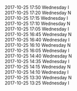 2017-10-25 17:50 Wednesday  I  
2017-10-25 17:20 Wednesday  N  
2017-10-25 17:15 Wednesday  I  
2017-10-25 17:10 Wednesday  N  
2017-10-25 17:05 Wednesday  I  
2017-10-25 16:45 Wednesday  N  
2017-10-25 16:40 Wednesday  I  
2017-10-25 16:10 Wednesday  N  
2017-10-25 16:05 Wednesday  I  
2017-10-25 14:40 Wednesday  N  
2017-10-25 14:35 Wednesday  I  
2017-10-25 14:15 Wednesday  N  
2017-10-25 14:10 Wednesday  I  
2017-10-25 13:30 Wednesday  N  
2017-10-25 13:25 Wednesday  I  
